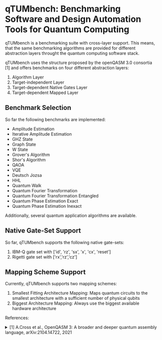 # qTUMbench: Benchmarking Software and Design Automation Tools for Quantum Computing

qTUMbench is a benchmarking suite with cross-layer support. This means, that the same benchmarking
algorithms are provided for different abstraction layers throught the quantum computing
software stack.

qTUMbench uses the structure proposed by the openQASM 3.0 consortia [1] and offers benchmarks
on four different abstraction layers:
1) Algorithm Layer
2) Target-independent Layer
3) Target-dependent Native Gates Layer
4) Target-dependent Mapped Layer

## Benchmark Selection
So far the following benchmarks are implemented:
- Amplitude Estimation
- Iterative Amplitude Estimation
- GHZ State
- Graph State
- W State
- Grover's Algorithm
- Shor's Algorithm
- QAOA
- VQE
- Deutsch Jozsa
- HHL
- Quantum Walk
- Quantum Fourier Transformation
- Quantum Fourier Transformation Entangled
- Quantum Phase Estimation Exact
- Quantum Phase Estimation Inexact

Additionally, several quantum application algorithms are available.

## Native Gate-Set Support
So far, qTUMbench supports the following native gate-sets:
1) IBM-Q gate set with ['id', 'rz', 'sx', 'x', 'cx', 'reset']
2) Rigetti gate set with ['rx','rz','cz']

## Mapping Scheme Support
Currently, qTUMbench supports two mapping schemes:
1) Smallest Fitting Architecture Mapping: Maps quantum circuits to the smallest architecture with a sufficient number of physical qubits
2) Biggest Architecture Mapping: Always use the biggest available hardware architecture


References:
<details>
<summary>
  [1] A.Cross et al., OpenQASM 3: A broader and deeper quantum assembly language, arXiv:2104.14722, 2021
</summary>

```bibtex
@misc{cross2021openqasm,
      title={OpenQASM 3: A broader and deeper quantum assembly language}, 
      author={Andrew W. Cross and Ali Javadi-Abhari and Thomas Alexander and Niel de Beaudrap and Lev S. Bishop and Steven Heidel and Colm A. Ryan and John Smolin and Jay M. Gambetta and Blake R. Johnson},
      year={2021},
      eprint={2104.14722},
      archivePrefix={arXiv},
      primaryClass={quant-ph}
}```
</details>